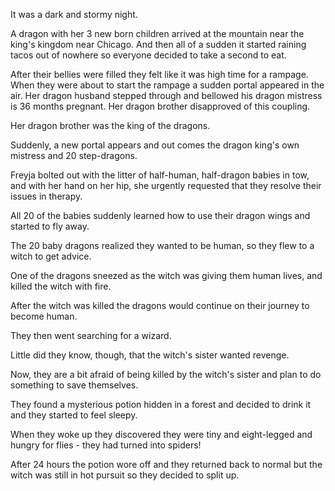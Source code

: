 It was a dark and stormy night. 

A dragon with her 3 new born children arrived at the mountain near the king's kingdom near Chicago. And then all of a sudden it started raining tacos out of nowhere so everyone decided to take a second to eat. 

After their bellies were filled they felt like it was high time for a rampage. 
When they were about to start the rampage a sudden portal appeared in the air. 
Her dragon husband stepped through and bellowed his dragon mistress is 36 months pregnant. Her dragon brother disapproved of this coupling. 

Her dragon brother was the king of the dragons. 

Suddenly, a new portal appears and out comes the dragon king's own mistress and 20 step-dragons. 

Freyja bolted out with the litter of half-human, half-dragon babies in tow, and with her hand on her hip, she urgently requested that they resolve their issues in therapy. 

All 20 of the babies suddenly learned how to use their dragon wings and started to fly away. 

The 20 baby dragons realized they wanted to be human, so they flew to a witch to get advice. 

One of the dragons sneezed as the witch was giving them human lives, and killed the witch with fire. 

After the witch was killed the dragons would continue on their journey to become human. 

They then went searching for a wizard. 

Little did they know, though, that the witch's sister wanted revenge. 

Now, they are a bit afraid of being killed by the witch's sister and plan to do something to save themselves. 

They found a mysterious potion hidden in a forest and decided to drink it and they started to feel sleepy. 

When they woke up they discovered they were tiny and eight-legged and hungry for flies - they had turned into spiders! 

After 24 hours the potion wore off and they returned back to normal but the witch was still in hot pursuit so they decided to split up.  
